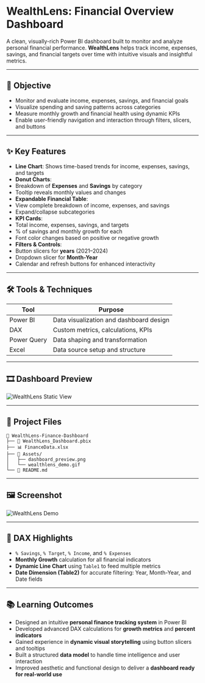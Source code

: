 
#  WealthLens: Financial Overview Dashboard

A clean, visually-rich Power BI dashboard built to monitor and analyze personal financial performance. **WealthLens** helps track income, expenses, savings, and financial targets over time with intuitive visuals and insightful metrics.

---

## 🎯 Objective

- Monitor and evaluate income, expenses, savings, and financial goals
- Visualize spending and saving patterns across categories
- Measure monthly growth and financial health using dynamic KPIs
- Enable user-friendly navigation and interaction through filters, slicers, and buttons

---

## ✨ Key Features

- **Line Chart**: Shows time-based trends for income, expenses, savings, and targets  
-  **Donut Charts**: 
  - Breakdown of **Expenses** and **Savings** by category  
  - Tooltip reveals monthly values and changes  
-  **Expandable Financial Table**: 
  - View complete breakdown of income, expenses, and savings  
  - Expand/collapse subcategories  
-  **KPI Cards**:
  - Total income, expenses, savings, and targets  
  - % of savings and monthly growth for each  
  - Font color changes based on positive or negative growth  
-  **Filters & Controls**:
  - Button slicers for **years** (2021–2024)  
  - Dropdown slicer for **Month-Year**  
  - Calendar and refresh buttons for enhanced interactivity

---

## 🛠️ Tools & Techniques

| Tool        | Purpose                                 |
|-------------|------------------------------------------|
| Power BI    | Data visualization and dashboard design  |
| DAX         | Custom metrics, calculations, KPIs       |
| Power Query | Data shaping and transformation          |
| Excel       | Data source setup and structure          |

---
## 🎞️ Dashboard Preview 


![WealthLens Static View](https://github.com/Sneha-273/WealthLens/blob/main/Finance.gif)

---

## 📁 Project Files

```
📁 WealthLens-Finance-Dashboard
├── 📄 WealthLens_Dashboard.pbix
├── 📊 FinanceData.xlsx
├── 📁 Assets/
│   ├── dashboard_preview.png
│   └── wealthlens_demo.gif
└── 📄 README.md
```

---

## 🖼️ Screenshot

![WealthLens Demo](https://github.com/Sneha-273/WealthLens/blob/main/Finance.gif)

---

## 🧠 DAX Highlights

- `% Savings`, `% Target`, `% Income`, and `% Expenses`  
- **Monthly Growth** calculation for all financial indicators  
- **Dynamic Line Chart** using `Table1` to feed multiple metrics  
- **Date Dimension (Table2)** for accurate filtering: Year, Month-Year, and Date fields

---

## 📚 Learning Outcomes

- Designed an intuitive **personal finance tracking system** in Power BI  
- Developed advanced DAX calculations for **growth metrics** and **percent indicators**  
- Gained experience in **dynamic visual storytelling** using button slicers and tooltips  
- Built a structured **data model** to handle time intelligence and user interaction  
- Improved aesthetic and functional design to deliver a **dashboard ready for real-world use**
